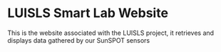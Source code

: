 LUISLS Smart Lab Website
========================

This is the website associated with the LUISLS project, it retrieves and displays data gathered by our SunSPOT sensors
